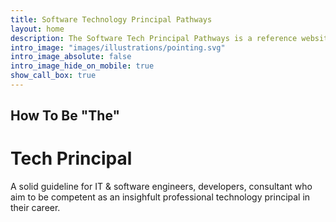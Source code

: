 ```yaml
---
title: Software Technology Principal Pathways
layout: home
description: The Software Tech Principal Pathways is a reference website for IT & software engineers/developers/consultant who aims to grow to become a technology principal in their career. This website contains fundumental basics, concepts, growth roadmaps, techniques, why and hows as well as inisghts to technolgy focusing on delivering value to its readers. The Tech Pricipal Pathways offers a growth model to small-enterprise businesses, digital transformations, tech-at-core solutions.
intro_image: "images/illustrations/pointing.svg"
intro_image_absolute: false
intro_image_hide_on_mobile: true
show_call_box: true
---
```


## How To Be "The"
#  Tech Principal

A solid guideline for IT & software engineers, developers, consultant who aim to be competent as an insighfult professional technology principal in their career.